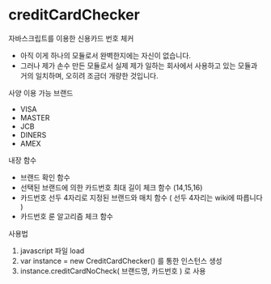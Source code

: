 # creditCardChecker

자바스크립트를 이용한 신용카드 번호 체커

- 아직 이게 하나의 모듈로서 완벽한지에는 자신이 없습니다.
- 그러나 제가 손수 만든 모듈로서 실제 제가 일하는 회사에서 사용하고 있는 모듈과 거의 일치하며, 오히려 조금더 개량한 것입니다.

사양
이용 가능 브랜드
- VISA
- MASTER
- JCB
- DINERS
- AMEX

내장 함수
- 브랜드 확인 함수
- 선택된 브랜드에 의한 카드번호 최대 길이 체크 함수 (14,15,16)
- 카드번호 선두 4자리로 지정된 브랜드와 매치 함수 ( 선두 4자리는 wiki에 따릅니다 )
- 카드번호 룬 알고리즘 체크 함수


사용법

1. javascript 파일 load
2. var instance = new CreditCardChecker() 를 통한 인스턴스 생성
3. instance.creditCardNoCheck( 브랜드명, 카드번호 ) 로 사용
